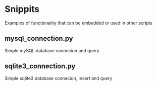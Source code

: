 # Snippits
Examples of functionality that can be embedded or used in other scripts

## mysql_connection.py
Simple mySQL database connecion and query

## sqlite3_connection.py
Simple sqlite3 database connecion, insert and query
